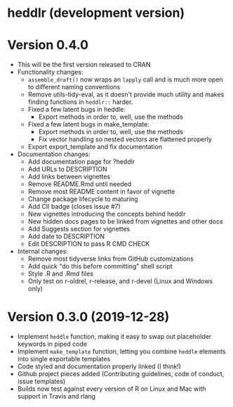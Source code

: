 # heddlr (development version)

# Version 0.4.0

* This will be the first version released to CRAN
* Functionality changes:
    * `assemble_draft()` now wraps an `lapply` call and is much more open to
      different naming conventions
    * Remove utils-tidy-eval, as it doesn't provide much utility and makes finding
      functions in `heddlr::` harder.
    * Fixed a few latent bugs in heddle:
        * Export methods in order to, well, use the methods
    * Fixed a few latent bugs in make_template:
        * Export methods in order to, well, use the methods
        * Fix vector handling so nested vectors are flattened properly
    * Export export_template and fix documentation
* Documentation changes:
    * Add documentation page for ?heddlr
    * Add URLs to DESCRIPTION
    * Add links between vignettes
    * Remove README.Rmd until needed
    * Remove most README content in favor of vignette
    * Change package lifecycle to maturing
    * Add CII badge (closes issue #7)
    * New vignettes introducing the concepts behind heddlr
    * New hidden docs pages to be linked from vignettes and other docs
    * Add Suggests section for vignettes
    * Add date to DESCRIPTION
    * Edit DESCRIPTION to pass R CMD CHECK
* Internal changes: 
    * Remove most tidyverse links from GitHub customizations
    * Add quick "do this before committing" shell script
    * Style .R and .Rmd files
    * Only test on r-oldrel, r-release, and r-devel (Linux and Windows only)

# Version 0.3.0 (2019-12-28)

* Implement `heddle` function, making it easy to swap out placeholder keywords
  in piped code
* Implement `make_template` function, letting you combine `heddle` elements 
  into single exportable templates
* Code styled and documentation properly linked (I think!)
* Github project pieces added (Contributing guidelines, code of conduct, 
  issue templates)
* Builds now test against every version of R on Linux and Mac with support in
  Travis and rlang 
